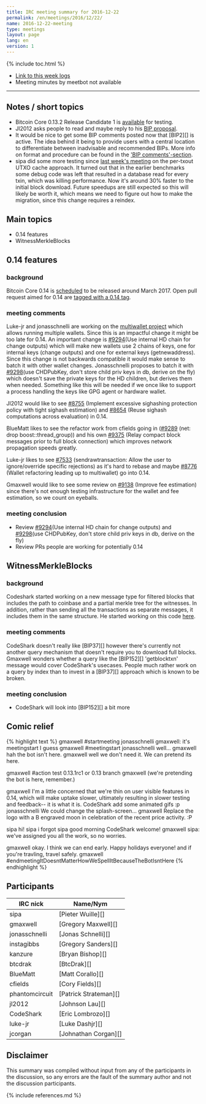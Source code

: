 ```yaml
---
title: IRC meeting summary for 2016-12-22
permalink: /en/meetings/2016/12/22/
name: 2016-12-22-meeting
type: meetings
layout: page
lang: en
version: 1
---
```

{% include toc.html %}
 
- [Link to this week logs](https://botbot.me/freenode/bitcoin-core-dev/2016-12-22/?msg=78334610&page=2)
- Meeting minutes by meetbot not available
 
---

## Notes / short topics

- Bitcoin Core 0.13.2 Release Candidate 1 is [available](https://bitcoin.org/bin/bitcoin-core-0.13.2/test.rc1/) for testing.
- Jl2012 asks people to read and maybe reply to his [BIP proposal](https://github.com/jl2012/bips/blob/sighash/bip-sighash.mediawiki). 
- It would be nice to get some BIP comments posted now that [BIP2][] is active. The idea behind it being to provide users with a central location to differentiate between inadvisable and recommended BIPs. More info on format and procedure can be found in the ['BIP comments'-section](https://github.com/bitcoin/bips/blob/master/bip-0002.mediawiki#BIP_comments).
- sipa did some more testing since [last week's meeting](/en/meetings/2016/12/15/#notes--short-topics) on the per-txout UTXO cache approach. It turned out that in the earlier benchmarks some debug code was left that resulted in a database read for every txin, which was killing performance. Now it's around 30% faster to the initial block download. Future speedups are still expected so this will likely be worth it, which means we need to figure out how to make the migration, since this change requires a reindex.

## Main topics
 
- 0.14 features
- WitnessMerkleBlocks

## 0.14 features

### background

Bitcoin Core 0.14 is [scheduled](https://github.com/bitcoin/bitcoin/issues/8719) to be released around March 2017. Open pull request aimed for 0.14 are [tagged with a 0.14 tag](https://github.com/bitcoin/bitcoin/pulls?q=is%3Aopen+is%3Apr+milestone%3A0.14.0).

### meeting comments

Luke-jr and jonasschnelli are working on the [multiwallet project](https://github.com/bitcoin/bitcoin/projects/2) which allows running multiple wallets. Since this is an impactful change it might be too late for 0.14. An important change is [#9294][](Use internal HD chain for change outputs) which will make new wallets use 2 chains of keys, one for internal keys (change outputs) and one for external keys (getnewaddress). Since this change is not backwards compatible it would make sense to batch it with other wallet changes. Jonasschnelli proposes to batch it with [#9298][](use CHDPubKey, don't store child priv keys in db, derive on the fly) which doesn't save the private keys for the HD children, but derives them when needed. Something like this will be needed if we once like to support a process handling the keys like GPG agent or hardware wallet.

Jl2012 would like to see [#8755][] (Implement excessive sighashing protection policy with tight sighash estimation) and [#8654][] (Reuse sighash computations across evaluation) in 0.14.

BlueMatt likes to see the refactor work from cfields going in ([#9289][] (net: drop boost::thread_group)) and his own [#9375][] (Relay compact block messages prior to full block connection) which improves network propagation speeds greatly.

Luke-jr likes to see [#7533][] (sendrawtransaction: Allow the user to ignore/override specific rejections) as it's hard to rebase and maybe [#8776][] (Wallet refactoring leading up to multiwallet) go into 0.14.

Gmaxwell would like to see some review on [#9138][] (Improve fee estimation) since there's not enough testing infrastructure for the wallet and fee estimation, so we count on eyeballs.

### meeting conclusion

- Review [#9294][](Use internal HD chain for change outputs) and [#9298][](use CHDPubKey, don't store child priv keys in db, derive on the fly)
- Review PRs people are working for potentially 0.14 

## WitnessMerkleBlocks

### background

Codeshark started working on a new message type for filtered blocks that includes the path to coinbase and a partial merkle tree for the witnesses. In addition, rather than sending all the transactions as separate messages, it includes them in the same structure. He started working on this code [here](https://github.com/bitcoin/bitcoin/compare/master...CodeShark:WitnessMerkleBlock2).

### meeting comments

CodeShark doesn't really like [BIP37][] however there's currently not another query mechanism that doesn't require you to download full blocks. Gmaxwell wonders whether a query like the [BIP152][] 'getblocktxn' message would cover CodeShark's usecases. People much rather work on a query by index than to invest in a [BIP37][] approach which is known to be broken. 

### meeting conclusion

- CodeShark will look into [BIP152][] a bit more

## Comic relief

{% highlight text %}
gmaxwell          #startmeeting
jonasschnelli     gmaxwell: it's meetingstart I guess
gmaxwell          #meetingstart
jonasschnelli     well...
gmaxwell          hah the bot isn't here.
gmaxwell          well we don't need it. We can pretend its here.

gmaxwell          #action test 0.13.1rc1 or 0.13 branch
gmaxwell          (we're pretending the bot is here, remember.)

gmaxwell          I'm a little concerned that we're thin on user visible features in 0.14, which will make uptake slower, ultimately resulting in slower testing and feedback-- it is what it is.
CodeShark         add some animated gifs :p
jonasschnelli     We could change the splash-screen...
gmaxwell          Replace the logo with a B engraved moon in celebration of the recent price activity. :P

sipa              hi!
sipa              i forgot
sipa              good morning
CodeShark         welcome!
gmaxwell          sipa: we've assigned you all the work, so no worries.

gmaxwell          okay. I think we can end early. Happy holidays everyone! and if you're travling, travel safely.
gmaxwell          #endmeetingItDoesntMatterHowWeSpellItBecauseTheBotIsntHere
{% endhighlight %}

## Participants
 
| IRC nick        | Name/Nym                  |
|-----------------|---------------------------|
| sipa            | [Pieter Wuille][]         |
| gmaxwell        | [Gregory Maxwell][]       |
| jonasschnelli   | [Jonas Schnelli][]        |
| instagibbs      | [Gregory Sanders][]       |
| kanzure         | [Bryan Bishop][]          |
| btcdrak         | [BtcDrak][]               |
| BlueMatt        | [Matt Corallo][]          |
| cfields         | [Cory Fields][]           |
| phantomcircuit  | [Patrick Strateman][]     |
| jl2012          | [Johnson Lau][]           |
| CodeShark       | [Eric Lombrozo][]         |
| luke-jr         | [Luke Dashjr][]           |
| jcorgan         | [Johnathan Corgan][]      |

## Disclaimer
 
This summary was compiled without input from any of the participants in the discussion, so any errors are the fault of the summary author and not the discussion participants.

[#9294]: https://github.com/bitcoin/bitcoin/pull/9294
[#9298]: https://github.com/bitcoin/bitcoin/pull/9298
[#8755]: https://github.com/bitcoin/bitcoin/pull/8755
[#8654]: https://github.com/bitcoin/bitcoin/pull/8654
[#9289]: https://github.com/bitcoin/bitcoin/pull/9289
[#9375]: https://github.com/bitcoin/bitcoin/pull/9375
[#7533]: https://github.com/bitcoin/bitcoin/pull/7533
[#9138]: https://github.com/bitcoin/bitcoin/pull/9138
[#8776]: https://github.com/bitcoin/bitcoin/pull/8776

{% include references.md %}
